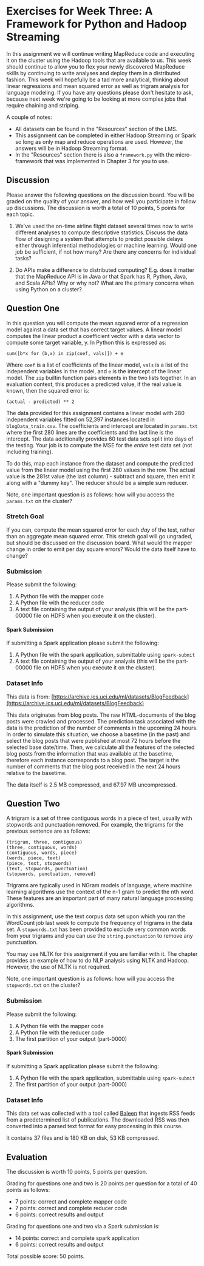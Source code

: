 # Exercises for Week Three: A Framework for Python and Hadoop Streaming

In this assignment we will continue writing MapReduce code and executing it on the cluster using the Hadoop tools that are available to us. This week should continue to allow you to flex your newly discovered MapReduce skills by continuing to write analyses and deploy them in a distributed fashion. This week will hopefully be a tad more analytical, thinking about linear regressions and mean squared error as well as trigram analysis for language modeling. If you have any questions please don't hesitate to ask, because next week we're going to be looking at more complex jobs that require chaining and striping.

A couple of notes:

- All datasets can be found in the "Resources" section of the LMS.
- This assignment can be completed in either Hadoop Streaming or Spark so long as only map and reduce operations are used. However, the answers will be in Hadoop Streaming format.
- In the "Resources" section there is also a `framework.py` with the micro-framework that was implemented in Chapter 3 for you to use.

## Discussion

Please answer the following questions on the discussion board. You will be graded on the quality of your answer, and how well you participate in follow up discussions. The discussion is worth a total of 10 points, 5 points for each topic.

1. We've used the on-time airline flight dataset several times now to write different analyses to compute descriptive statistics. Discuss the data flow of designing a system that attempts to predict possible delays either through inferential methodologies or machine learning. Would one job be sufficient, if not how many? Are there any concerns for individual tasks?

2. Do APIs make a difference to distributed computing? E.g. does it matter that the MapReduce API is in Java or that Spark has R, Python, Java, and Scala APIs? Why or why not? What are the primary concerns when using Python on a cluster?

## Question One

In this question you will compute the mean squared error of a regression model against a data set that has correct target values. A linear model computes the linear product a coefficient vector with a data vector to compute some target variable, y. In Python this is expressed as:

    sum([b*x for (b,x) in zip(coef, vals)]) + e

Where `coef` is a list of coefficients of the linear model, `vals` is a list of the independent variables in the model, and `e` is the intercept of the linear model. The `zip` builtin function pairs elements in the two lists together. In an evaluation context, this produces a predicted value, if the real value is known, then the squared error is:

    (actual - predicted) ** 2

The data provided for this assignment contains a linear model with 280 independent variables fitted on 52,397 instances located in `blogData_train.csv`. The coefficients and intercept are located in `params.txt` where the first 280 lines are the coefficients and the last line is the intercept. The data additionally provides 60 test data sets split into days of the testing. Your job is to compute the MSE for the _entire_ test data set (not including training).

To do this, map each instance from the dataset and compute the predicted value from the linear model using the first 280 values in the row. The actual value is the 281st value (the last column) - subtract and square, then emit it along with a "dummy key". The reducer should be a simple sum reducer.

Note, one important question is as follows: how will you access the `params.txt` on the cluster?

### Stretch Goal

If you can, compute the mean squared error for each _day_ of the test, rather than an aggregate mean squared error. This stretch goal will go ungraded, but should be discussed on the discussion board. What would the mapper change in order to emit per day square errors? Would the data itself have to change?

### Submission

Please submit the following:

1. A Python file with the mapper code
2. A Python file with the reducer code
3. A text file containing the output of your analysis (this will be the part-00000 file on HDFS when you execute it on the cluster).

#### Spark Submission

If submitting a Spark application please submit the following:

1. A Python file with the spark application, submittable using `spark-submit`
2. A text file containing the output of your analysis (this will be the part-00000 file on HDFS when you execute it on the cluster).

### Dataset Info

This data is from: [https://archive.ics.uci.edu/ml/datasets/BlogFeedback](https://archive.ics.uci.edu/ml/datasets/BlogFeedback)

This data originates from blog posts. The raw HTML-documents of the blog posts were crawled and processed. The prediction task associated with the data is the prediction  of the number of comments in the upcoming 24 hours. In order  to simulate this situation, we choose a basetime (in the past) and select the blog posts that were published at most 72 hours before the selected base date/time. Then, we calculate all the features of the selected blog posts from the information that was available at the basetime, therefore each instance corresponds to a blog post. The target is the number of comments that the blog post received in the next 24 hours relative to the basetime.

The data itself is 2.5 MB compressed, and 67.97 MB uncompressed.

## Question Two

A trigram is a set of three contiguous words in a piece of text, usually with stopwords and punctuation removed. For example, the trigrams for the previous sentence are as follows:

    (trigram, three, contiguous)
    (three, contiguous, words)
    (contiguous, words, piece)
    (words, piece, text)
    (piece, text, stopwords)
    (text, stopwords, punctuation)
    (stopwords, punctuation, removed)

Trigrams are typically used in NGram models of language, where machine learning algorithms use the context of the n-1 gram to predict the nth word. These features are an important part of many natural language processing algorithms.

In this assignment, use the text corpus data set upon which you ran the WordCount job last week to compute the frequency of trigrams in the data set. A `stopwords.txt` has been provided to exclude very common words from your trigrams and you can use the `string.punctuation` to remove any punctuation.

You may use NLTK for this assignment if you are familiar with it. The chapter provides an example of how to do NLP analysis using NLTK and Hadoop. However, the use of NLTK is not required.

Note, one important question is as follows: how will you access the `stopwords.txt` on the cluster?

### Submission

Please submit the following:

1. A Python file with the mapper code
2. A Python file with the reducer code
3. The first partition of your output (part-0000)

#### Spark Submission

If submitting a Spark application please submit the following:

1. A Python file with the spark application, submittable using `spark-submit`
2. The first partition of your output (part-0000)

### Dataset Info

This data set was collected with a tool called [Baleen](https://github.com/bbengfort/baleen) that ingests RSS feeds from a predetermined list of publications. The downloaded RSS was then converted into a parsed text format for easy processing in this course.

It contains 37 files and is 180 KB on disk, 53 KB compressed.

## Evaluation

The discussion is worth 10 points, 5 points per question.

Grading for questions one and two is 20 points per question for a total of 40 points as follows:

* 7 points: correct and complete mapper code
* 7 points: correct and complete reducer code
* 6 points: correct results and output

Grading for questions one and two via a Spark submission is:

* 14 points: correct and complete spark application
* 6 points: correct results and output

Total possible score: 50 points.
